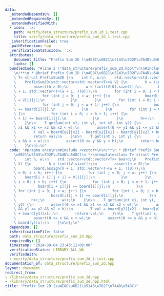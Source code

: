```yaml
---
data:
  _extendedDependsOn: []
  _extendedRequiredBy: []
  _extendedVerifiedWith:
  - icon: ':x:'
    path: verify/data_structure/prefix_sum_2d_1.test.cpp
    title: verify/data_structure/prefix_sum_2d_1.test.cpp
  _isVerificationFailed: true
  _pathExtension: hpp
  _verificationStatusIcon: ':x:'
  attributes:
    document_title: "Prefix Sum 2D (\u4E8C\u6B21\u5143\u7D2F\u7A4D\u548C)"
    links: []
  bundledCode: "#line 2 \"data_structure/prefix_sum_2d.hpp\"\n\n#include <vector>\n\
    \n/**\n * @brief Prefix Sum 2D (\u4E8C\u6B21\u5143\u7D2F\u7A4D\u548C)\n */\ntemplate<class\
    \ T> struct PrefixSum2D {\n    int h, w;\n    std::vector<std::vector<T>> board;\n\
    \    PrefixSum2D(std::vector<std::vector<T>>& V) {\n        h = (int)(V.size());\n\
    \        assert(h > 0);\n        w = (int)(V[0].size());\n        board.assign(h\
    \ + 1, std::vector<T>(w + 1, T(0)));\n        for (int i = 0; i < h; i++) {\n\
    \            for (int j = 0; j < w; j++) {\n                board[i + 1][j + 1]\
    \ = V[i][j];\n            }\n        }\n        for (int i = 0; i < h; i++) {\n\
    \            for (int j = 0; j < w + 1; j++) {\n                board[i + 1][j]\
    \ += board[i][j];\n            }\n        }\n        for (int j = 0; j < w; j++)\
    \ {\n            for (int i = 0; i < h + 1; i++) {\n                board[i][j\
    \ + 1] += board[i][j];\n            }\n        }\n        h++;\n        w++;\n\
    \    }\n\n    T getSum(int x1, int y1, int x2, int y2) {\n        assert(0 <=\
    \ x1 && x1 <= x2 && x2 < w);\n        assert(0 <= y1 && y1 <= y2 && y2 < h);\n\
    \        T val = board[y2][x2] - board[y2][x1] - board[y1][x2] + board[y1][x1];\n\
    \        return val;\n    }\n\n    T get(int x, int y) {\n        assert(0 <=\
    \ x && x < w);\n        assert(0 <= y && y < h);\n        return board[y][x];\n\
    \    }\n\n};\n"
  code: "#pragma once\n\n#include <vector>\n\n/**\n * @brief Prefix Sum 2D (\u4E8C\
    \u6B21\u5143\u7D2F\u7A4D\u548C)\n */\ntemplate<class T> struct PrefixSum2D {\n\
    \    int h, w;\n    std::vector<std::vector<T>> board;\n    PrefixSum2D(std::vector<std::vector<T>>&\
    \ V) {\n        h = (int)(V.size());\n        assert(h > 0);\n        w = (int)(V[0].size());\n\
    \        board.assign(h + 1, std::vector<T>(w + 1, T(0)));\n        for (int i\
    \ = 0; i < h; i++) {\n            for (int j = 0; j < w; j++) {\n            \
    \    board[i + 1][j + 1] = V[i][j];\n            }\n        }\n        for (int\
    \ i = 0; i < h; i++) {\n            for (int j = 0; j < w + 1; j++) {\n      \
    \          board[i + 1][j] += board[i][j];\n            }\n        }\n       \
    \ for (int j = 0; j < w; j++) {\n            for (int i = 0; i < h + 1; i++) {\n\
    \                board[i][j + 1] += board[i][j];\n            }\n        }\n \
    \       h++;\n        w++;\n    }\n\n    T getSum(int x1, int y1, int x2, int\
    \ y2) {\n        assert(0 <= x1 && x1 <= x2 && x2 < w);\n        assert(0 <= y1\
    \ && y1 <= y2 && y2 < h);\n        T val = board[y2][x2] - board[y2][x1] - board[y1][x2]\
    \ + board[y1][x1];\n        return val;\n    }\n\n    T get(int x, int y) {\n\
    \        assert(0 <= x && x < w);\n        assert(0 <= y && y < h);\n        return\
    \ board[y][x];\n    }\n\n};\n"
  dependsOn: []
  isVerificationFile: false
  path: data_structure/prefix_sum_2d.hpp
  requiredBy: []
  timestamp: '2024-09-04 23:43:12+09:00'
  verificationStatus: LIBRARY_ALL_WA
  verifiedWith:
  - verify/data_structure/prefix_sum_2d_1.test.cpp
documentation_of: data_structure/prefix_sum_2d.hpp
layout: document
redirect_from:
- /library/data_structure/prefix_sum_2d.hpp
- /library/data_structure/prefix_sum_2d.hpp.html
title: "Prefix Sum 2D (\u4E8C\u6B21\u5143\u7D2F\u7A4D\u548C)"
---
```

